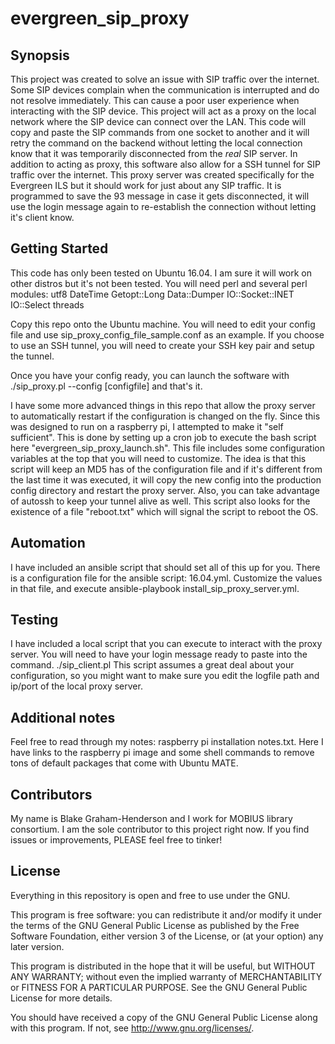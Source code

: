 # evergreen_sip_proxy
## Synopsis

This project was created to solve an issue with SIP traffic over the internet. Some SIP devices complain when the communication is interrupted and do not resolve immediately. This can cause a poor user experience when interacting with the SIP device. This project will act as a proxy on the local network where the SIP device can connect over the LAN. This code will copy and paste the SIP commands from one socket to another and it will retry the command on the backend without letting the local connection know that it was temporarily disconnected from the *real* SIP server. In addition to acting as proxy, this software also allow for a SSH tunnel for SIP traffic over the internet. This proxy server was created specifically for the Evergreen ILS but it should work for just about any SIP traffic. It is programmed to save the 93 message in case it gets disconnected, it will use the login message again to re-establish the connection without letting it's client know.

## Getting Started

This code has only been tested on Ubuntu 16.04. I am sure it will work on other distros but it's not been tested. You will need perl and several perl modules:
utf8
DateTime
Getopt::Long 
Data::Dumper
IO::Socket::INET
IO::Select
threads

Copy this repo onto the Ubuntu machine. You will need to edit your config file and use sip_proxy_config_file_sample.conf as an example. If you choose to use an SSH tunnel, you will need to create your SSH key pair and setup the tunnel.

Once you have your config ready, you can launch the software with ./sip_proxy.pl --config [configfile]
and that's it.

I have some more advanced things in this repo that allow the proxy server to automatically restart if the configuration is changed on the fly. Since this was designed to run on a raspberry pi, I attempted to make it "self sufficient". This is done by setting up a cron job to execute the bash script here "evergreen_sip_proxy_launch.sh". This file includes some configuration variables at the top that you will need to customize. The idea is that this script will keep an MD5 has of the configuration file and if it's different from the last time it was executed, it will copy the new config into the production config directory and restart the proxy server. Also, you can take advantage of autossh to keep your tunnel alive as well. This script also looks for the existence of a file "reboot.txt" which will signal the script to reboot the OS.

## Automation

I have included an ansible script that should set all of this up for you. There is a configuration file for the ansible script: 16.04.yml. Customize the values in that file, and execute ansible-playbook install_sip_proxy_server.yml.

## Testing

I have included a local script that you can execute to interact with the proxy server. You will need to have your login message ready to paste into the command.
./sip_client.pl
This script assumes a great deal about your configuration, so you might want to make sure you edit the logfile path and ip/port of the local proxy server.

## Additional notes

Feel free to read through my notes: raspberry pi installation notes.txt. Here I have links to the raspberry pi image and some shell commands to remove tons of default packages that come with Ubuntu MATE.

## Contributors

My name is Blake Graham-Henderson and I work for MOBIUS library consortium. I am the sole contributor to this project right now. If you find issues or improvements, PLEASE feel free to tinker!

## License

Everything in this repository is open and free to use under the GNU.


This program is free software: you can redistribute it and/or modify
it under the terms of the GNU General Public License as published by
the Free Software Foundation, either version 3 of the License, or
(at your option) any later version.

This program is distributed in the hope that it will be useful,
but WITHOUT ANY WARRANTY; without even the implied warranty of
MERCHANTABILITY or FITNESS FOR A PARTICULAR PURPOSE.  See the
GNU General Public License for more details.

You should have received a copy of the GNU General Public License
along with this program.  If not, see <http://www.gnu.org/licenses/>.
	